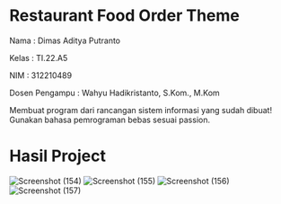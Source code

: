 # Restaurant Food Order Theme

Nama  : Dimas Aditya Putranto

Kelas : TI.22.A5

NIM   : 312210489

Dosen Pengampu : Wahyu Hadikristanto, S.Kom., M.Kom

Membuat program  dari  rancangan sistem informasi yang sudah dibuat! Gunakan bahasa pemrograman bebas sesuai passion.


# Hasil Project

![Screenshot (154)](https://github.com/Doflamingo20/RPL_Beta/assets/130146099/1d811455-da4b-44c9-a41f-cf1cbdcdcb94)
![Screenshot (155)](https://github.com/Doflamingo20/RPL_Beta/assets/130146099/70d6f9d8-55b0-4c6c-9786-c2ba37e7cbd5)
![Screenshot (156)](https://github.com/Doflamingo20/RPL_Beta/assets/130146099/fc0e980b-ba20-4863-a250-ebf3bfeb4f07)
![Screenshot (157)](https://github.com/Doflamingo20/RPL_Beta/assets/130146099/b0a6ac91-f821-4bb9-98e1-35866f711bbb)
